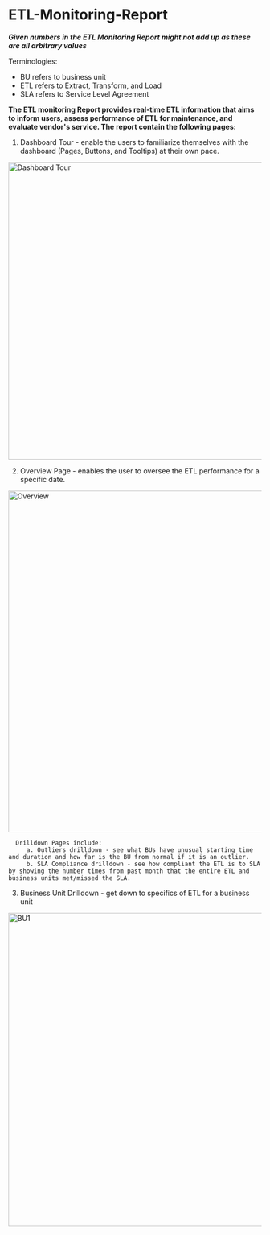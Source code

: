 # ETL-Monitoring-Report

***Given numbers in the ETL Monitoring Report might not add up as these are all arbitrary values***

Terminologies:
  - BU refers to business unit
  - ETL refers to Extract, Transform, and Load
  - SLA refers to Service Level Agreement

**The ETL monitoring Report provides real-time ETL information that aims to inform users, assess performance of ETL for maintenance, and evaluate vendor's service.
The report contain the following pages:**


  1. Dashboard Tour - enable the users to familiarize themselves with the dashboard (Pages, Buttons, and Tooltips) at their own pace.
  <img width="591" alt="Dashboard Tour" src="https://github.com/marizethpb/ETL-Monitoring-Report/assets/79640443/8a045a8d-edab-475d-a1de-9327f50bb186">


  2. Overview Page - enables the user to oversee the ETL performance for a specific date. 
  <img width="679" alt="Overview" src="https://github.com/marizethpb/ETL-Monitoring-Report/assets/79640443/da956ffa-1867-4da5-bcde-5797943078ea">

      Drilldown Pages include:
         a. Outliers drilldown - see what BUs have unusual starting time and duration and how far is the BU from normal if it is an outlier. 
         b. SLA Compliance drilldown - see how compliant the ETL is to SLA by showing the number times from past month that the entire ETL and business units met/missed the SLA.

  
  3. Business Unit Drilldown - get down to specifics of ETL for a business unit
  <img width="623" alt="BU1" src="https://github.com/marizethpb/ETL-Monitoring-Report/assets/79640443/b9d73713-cd07-4d55-8bb0-edc4f0424826">

